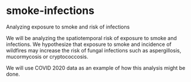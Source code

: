 # smoke-infections
Analyzing exposure to smoke and risk of infections

We will be analyzing the spatiotemporal risk of exposure to smoke and infections.
We hypothesize that exposure to smoke and incidence of wildfires may increase the risk of fungal infections such as aspergillosis, mucormycosis or cryptococcosis.

We will use COVID 2020 data as an example of how this analysis might be done. 

